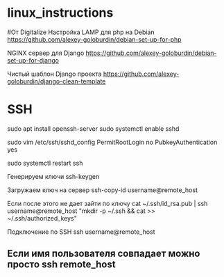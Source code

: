 # linux_instructions



#От Digitalize
Настройка LAMP для php на Debian
https://github.com/alexey-goloburdin/debian-set-up-for-php

NGINX сервер для Django
https://github.com/alexey-goloburdin/debian-set-up-for-django

Чистый шаблон Django проекта
https://github.com/alexey-goloburdin/django-clean-template

# SSH 
sudo apt install openssh-server
sudo systemctl enable sshd

sudo vim /etc/ssh/sshd_config
PermitRootLogin no
PubkeyAuthentication yes

sudo systemctl restart ssh

Генерируем ключи
ssh-keygen

Загружаем ключ на сервер
ssh-copy-id username@remote_host

Если после этого не дает зайти по ключу
cat ~/.ssh/id_rsa.pub | ssh username@remote_host "mkdir -p ~/.ssh && cat >> ~/.ssh/authorized_keys"

Подключение по SSH
ssh username@remote_host

Если имя пользователя совпадает можно просто 
ssh remote_host
---------------------------------------------------------------
